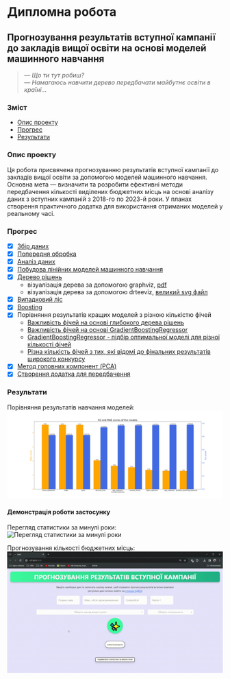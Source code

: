 # Дипломна робота

## Прогнозування результатів вступної кампанії до закладів вищої освіти на основі моделей машинного навчання
> _— Що ти тут робиш?_ <br>
> _— Намагаюсь навчити дерево передбачати майбутнє освіти в країні..._

### Зміст
* [Опис проекту](#about)
* [Прогрес](#progress)
* [Результати](#results)

### <a name="about"></a> Опис проекту
Ця робота присвячена прогнозуванню результатів вступної кампанії до закладів вищої освіти за допомогою моделей машинного навчання.
Основна мета — визначити та розробити ефективні методи передбачення кількості виділених бюджетних місць на основі аналізу даних з вступних кампаній з 2018-го по 2023-й роки.
У планах створення практичного додатка для використання отриманих моделей у реальному часі.

### <a name="progress"></a> Прогрес
- [X] [Збір даних](https://github.com/Natanius18/diploma/tree/master/web_scraping)
- [X] [Попередня обробка](https://github.com/Natanius18/diploma/blob/master/data_processing/data_preprocessing.ipynb)
- [X] [Аналіз даних](https://github.com/Natanius18/diploma/blob/master/data_processing/data_analysis.ipynb)
- [X] [Побудова лінійних моделей машинного навчання](https://github.com/Natanius18/diploma/blob/master/data_processing/linear_models.ipynb)
- [X] [Дерево рішень](https://github.com/Natanius18/diploma/blob/master/data_processing/decision_tree.ipynb)
  * візуалізація дерева за допомогою graphviz, [pdf](https://github.com/Natanius18/diploma/blob/master/data_processing/tree_structure.pdf)
  * візуалізація дерева за допомогою drteeviz, [великий svg файл](https://drive.google.com/file/d/1ziFkgu4TSQH-hWnhufSrnQgf5Qr_dsoF/view?usp=sharing)
- [X] [Випадковий ліс](https://github.com/Natanius18/diploma/blob/master/data_processing/random_forest.ipynb)
- [X] [Boosting](https://github.com/Natanius18/diploma/blob/master/data_processing/boosting.ipynb)
- [X] Порівняння результатів кращих моделей з різною кількістю фічей
  * [Важливість фічей на основі глибокого дерева рішень](https://github.com/Natanius18/diploma/blob/master/data_processing/test_different_features_based_on_tree.ipynb)
  * [Важливість фічей на основі GradientBoostingRegressor](https://github.com/Natanius18/diploma/blob/master/data_processing/test_different_features_based_on_gbr.ipynb)
  * [GradientBoostingRegressor - підбір оптимальної моделі для різної кількості фічей](https://github.com/Natanius18/diploma/blob/master/data_processing/small_model.ipynb)
  * [Різна кількість фічей з тих, які відомі до фінальних результатів широкого конкурсу](https://github.com/Natanius18/diploma/blob/master/data_processing/test_only_known_features.ipynb)
- [X] [Метод головних компонент (PCA)](https://github.com/Natanius18/diploma/blob/master/data_processing/PCA.ipynb)
- [X] [Створення додатка для передбачення](https://github.com/Natanius18/diploma/blob/master/dashboard.py)

### <a name="results"></a> Результати
Порівняння результатів навчання моделей:
![Порівняння результатів навчання моделей](tools/r2_and_mae.png?raw=true)

#### Демонстрація роботи застосунку

Перегляд статистики за минулі роки:
![Перегляд статистики за минулі роки](tools/demo_statistics.gif?raw=true)

Прогнозування кількості бюджетних місць:
![Прогнозування кількості бюджетних місць](tools/demo_prediction.gif?raw=true)


